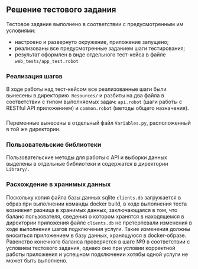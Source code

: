 ## Решение тестового задания

Тестовое задание выполнено в соответствии с предусмотренным им условиями: 
* настроено и развернуто окружение, приложение запущено;
* реализованы все предусмотренные заданием шаги тестирования;
* результат оформлен в виде отдельного тест-кейса в файле `web_tests/app_test.robot`

### Реализация шагов
В ходе работы над тест-кейсом все реализованные шаги были вынесены в директорию` Resources/` и разбиты на два файла в соответствии с типом выполняемых задач: `api.robot` (шаги работы с RESTful API приложением) и `common.robot` (методы общего назначения). 
###
Переменные вынесены в отдельный файл `Variables.py`, расположенный в той же директории.

### Пользовательские библиотеки
Пользовательские методы для работы с API и выборки данных выделены в отдельные библиотеки и содержатся в директории `Library/. `

### Расхождение в хранимых данных
Поскольку копия файла базы данных sqlite `clients.db` загружается в образ при выполнении команды docker build, в ходе выполнения теста возникнет разница в хранимых данных, заключающаяся в том, что баланс пользователя, сведения о котором хранятся в находящемся в директории приложения файле `clients.db` не претерпевали изменения в ходе выполнения шагов подключения услуги. Такие изменения должны вноситься приложением в базу данных, хранящуюся в docker-образе. Равенство конечного баланса проверяется в шаге №9 в соответствии с условием тестового задания, однако оно при условии корректной работы приложения и успешном подключении хотябы одной услуги не может быть выполнено. 